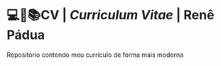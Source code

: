 #  💻📑📚CV | *Curriculum Vitae* | Renê Pádua

Repositório contendo meu currículo de forma mais moderna
